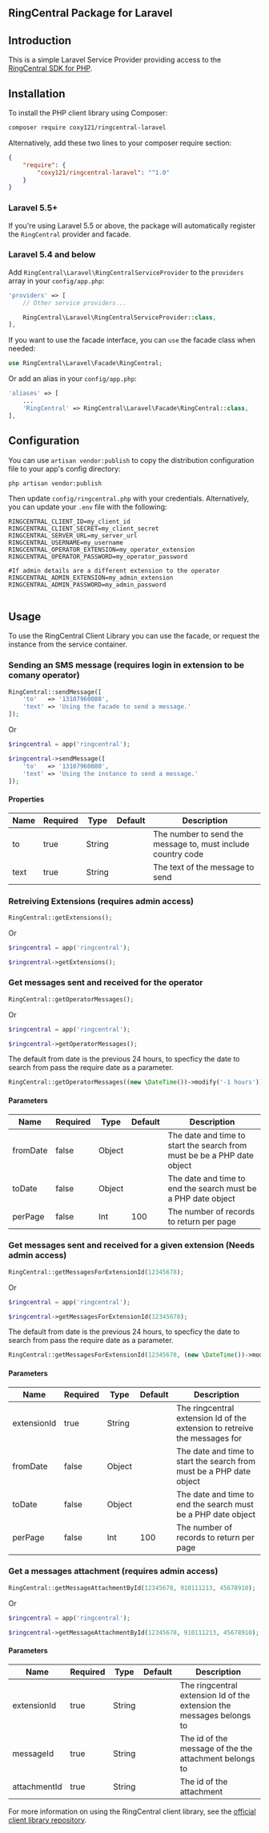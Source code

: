 
## RingCentral Package for Laravel

## Introduction

This is a simple Laravel Service Provider providing access to the [RingCentral SDK for PHP][client-library].

Installation
------------

To install the PHP client library using Composer:

```bash
composer require coxy121/ringcentral-laravel
```

Alternatively, add these two lines to your composer require section:

```json
{
    "require": {
        "coxy121/ringcentral-laravel": "^1.0"
    }
}
```

### Laravel 5.5+

If you're using Laravel 5.5 or above, the package will automatically register the `RingCentral` provider and facade.

### Laravel 5.4 and below

Add `RingCentral\Laravel\RingCentralServiceProvider` to the `providers` array in your `config/app.php`:

```php
'providers' => [
    // Other service providers...

    RingCentral\Laravel\RingCentralServiceProvider::class,
],
```

If you want to use the facade interface, you can `use` the facade class when needed:

```php
use RingCentral\Laravel\Facade\RingCentral;
```

Or add an alias in your `config/app.php`:

```php
'aliases' => [
    ...
    'RingCentral' => RingCentral\Laravel\Facade\RingCentral::class,
],
```

Configuration
-------------

You can use `artisan vendor:publish` to copy the distribution configuration file to your app's config directory:

```bash
php artisan vendor:publish
```

Then update `config/ringcentral.php` with your credentials. Alternatively, you can update your `.env` file with the following:

```dotenv
RINGCENTRAL_CLIENT_ID=my_client_id
RINGCENTRAL_CLIENT_SECRET=my_client_secret
RINGCENTRAL_SERVER_URL=my_server_url
RINGCENTRAL_USERNAME=my_username
RINGCENTRAL_OPERATOR_EXTENSION=my_operator_extension
RINGCENTRAL_OPERATOR_PASSWORD=my_operator_password

#If admin details are a different extension to the operator
RINGCENTRAL_ADMIN_EXTENSION=my_admin_extension
RINGCENTRAL_ADMIN_PASSWORD=my_admin_password


```

Usage
-----
   
To use the RingCentral Client Library you can use the facade, or request the instance from the service container.

### Sending an SMS message (requires login in extension to be comany operator)

```php
RingCentral::sendMessage([
    'to'   => '13107960080',
    'text' => 'Using the facade to send a message.'
]);
```

Or

```php
$ringcentral = app('ringcentral');

$ringcentral->sendMessage([
    'to'   => '13107960080',
    'text' => 'Using the instance to send a message.'
]);
```


#### Properties

| Name      | Required | Type          | Default     | Description |
| ---       | ---      | ---           | ---         | ---         |
| to        | true      | String     |             | The number to send the message to, must include country code |
| text        | true      | String   |             | The text of the message to send |

### Retreiving Extensions (requires admin access)

```php
RingCentral::getExtensions();
```

Or

```php
$ringcentral = app('ringcentral');

$ringcentral->getExtensions();
```

### Get messages sent and received for the operator

```php
RingCentral::getOperatorMessages();
```

Or

```php
$ringcentral = app('ringcentral');

$ringcentral->getOperatorMessages();
```

The default from date is the previous 24 hours, to specficy the date to search from pass the require date as a parameter.

```php
RingCentral::getOperatorMessages((new \DateTime())->modify('-1 hours'));
```

#### Parameters

| Name      | Required | Type          | Default     | Description |
| ---       | ---      | ---           | ---         | ---         |
| fromDate  | false    | Object      |             | The date and time to start the search from must be be a PHP date object |
| toDate  | false    | Object      |             | The date and time to end the search must be a PHP date object |
| perPage  | false    | Int      |  100           | The number of records to return per page |

### Get messages sent and received for a given extension (Needs admin access)

```php
RingCentral::getMessagesForExtensionId(12345678);
```

Or

```php
$ringcentral = app('ringcentral');

$ringcentral->getMessagesForExtensionId(12345678);
```

The default from date is the previous 24 hours, to specficy the date to search from pass the require date as a parameter.

```php
RingCentral::getMessagesForExtensionId(12345678, (new \DateTime())->modify('-1 hours'));
```

#### Parameters

| Name      | Required | Type          | Default     | Description |
| ---       | ---      | ---           | ---         | ---         |
| extensionId  | true    | String      |             | The ringcentral extension Id of the extension to retreive the messages for |
| fromDate  | false    | Object      |             | The date and time to start the search from must be a PHP date object|
| toDate  | false    | Object      |             | The date and time to end the search must be a PHP date object |
| perPage  | false    | Int      |  100           | The number of records to return per page |


### Get a messages attachment (requires admin access)

```php
RingCentral::getMessageAttachmentById(12345678, 910111213, 45678910);
```

Or

```php
$ringcentral = app('ringcentral');

$ringcentral->getMessageAttachmentById(12345678, 910111213, 45678910);
```


#### Parameters

| Name      | Required | Type          | Default     | Description |
| ---       | ---      | ---           | ---         | ---         |
| extensionId  | true    | String      |             | The ringcentral extension Id of the extension the messages belongs to |
| messageId  | true    | String      |             | The id of the message of the the attachment belongs to |
| attachmentId  | true    | String      |             | The id of the attachment |



For more information on using the RingCentral client library, see the [official client library repository][client-library].

[client-library]: https://github.com/ringcentral/ringcentral-php
